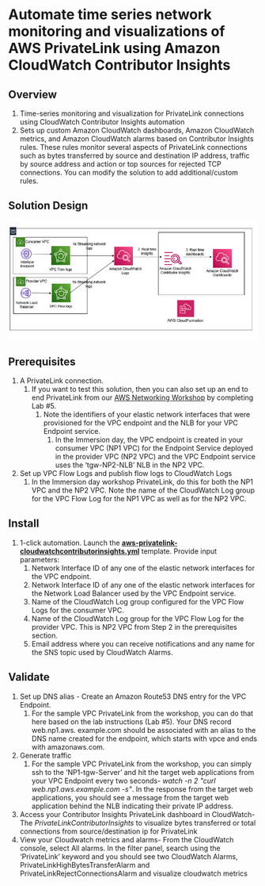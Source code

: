 <p align="center">
</p>

# Automate time series network monitoring and visualizations of AWS PrivateLink using Amazon CloudWatch Contributor Insights

## Overview

1. Time-series monitoring and visualization for PrivateLink connections using CloudWatch Contributor Insights automation
2. Sets up custom Amazon CloudWatch dashboards, Amazon CloudWatch metrics, and Amazon CloudWatch alarms based on Contributor Insights rules. These rules monitor several aspects of PrivateLink connections such as bytes transferred by source and destination IP address, traffic by source address and action or top sources for rejected TCP connections. You can modify the solution to add additional/custom rules.


## Solution Design

![](images/vpcprivatelink.PNG)


## Prerequisites

1. A PrivateLink connection. 
	1. If you want to test this solution, then you can also set up an end to end PrivateLink from our [AWS Networking Workshop](https://networking.workshop.aws/) by completing Lab #5.
		1. Note the identifiers of your elastic network interfaces that were provisioned for the VPC endpoint and the NLB for your VPC Endpoint service. 
			1. In the Immersion day, the VPC endpoint is created in your consumer VPC (NP1 VPC) for the Endpoint Service deployed in the provider VPC (NP2 VPC) and the VPC Endpoint service uses the ‘tgw-NP2-NLB’ NLB in the NP2 VPC.
2. Set up VPC Flow Logs and publish flow logs to CloudWatch Logs
	1. In the Immersion day workshop PrivateLink,  do this for both the NP1 VPC and the NP2 VPC. Note the name of the CloudWatch Log group for the VPC Flow Log for the NP1 VPC as well as for the NP2 VPC.


## Install

1. 1-click automation. Launch the **[aws-privatelink-cloudwatchcontributorinsights.yml](https://github.com/aws-samples/aws-cloudwatch-monitoring/blob/main/cft/aws-privatelink-cloudwatchcontributorinsights.yml)** template. Provide input parameters:
	1. Network Interface ID of any one of the elastic network interfaces for the VPC endpoint.
	2. Network Interface ID of any one of the elastic network interfaces for the Network Load Balancer used by the VPC Endpoint service. 
	3. Name of the CloudWatch Log group configured for the VPC Flow Logs for the consumer VPC.
	4. Name of the CloudWatch Log group for the VPC Flow Log for the provider VPC. This is NP2 VPC from Step 2 in the prerequisites section. 
	5. Email address where you can receive notifications and any name for the SNS topic used by CloudWatch Alarms.


## Validate

1.	Set up DNS alias - Create an Amazon Route53 DNS entry for the VPC Endpoint. 
	1. For the sample VPC PrivateLink from the workshop, you can do that here based on the lab instructions (Lab #5). Your DNS record web.np1.aws. example.com should be associated with an alias to the DNS name created for the endpoint, which starts with vpce and ends with amazonaws.com.
2.	Generate traffic
	1.  For the sample VPC PrivateLink from the workshop, you can simply ssh to the ‘NP1-tgw-Server’ and hit the target web applications from your VPC Endpoint every two seconds- *watch -n 2 "curl web.np1.aws.example.com -s"*. In the response from the target web applications, you should see a message from the target web application behind the NLB indicating their private IP address.
3.	Access your Contributor Insights PrivateLink dashboard in CloudWatch- The *PrivateLinkContributorInsights* to visualize bytes transferred or total connections from source/destination ip for PrivateLink
4. View your Cloudwatch metrics and alarms- From the CloudWatch console, select All alarms. In the filter panel, search using the ‘PrivateLink’ keyword and you should see two CloudWatch Alarms, PrivateLinkHighBytesTransferAlarm and PrivateLinkRejectConnectionsAlarm and visualize cloudwatch metrics












